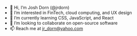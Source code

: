 - 👋 Hi, I’m Josh Dorn (@jrdorn)
- 👀 I’m interested in FinTech, cloud computing, and UX design
- 🌱 I’m currently learning CSS, JavaScript, and React
- 💞️ I’m looking to collaborate on open-source software
- 📫 Reach me at jr_dorn@yahoo.com


